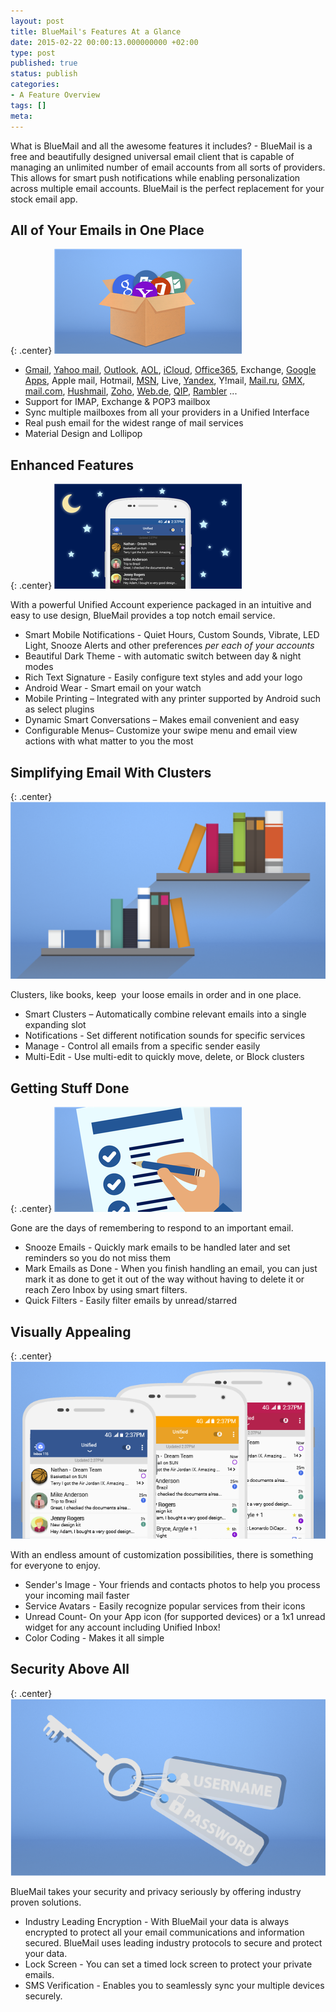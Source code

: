 ```yaml
---
layout: post
title: BlueMail's Features At a Glance
date: 2015-02-22 00:00:13.000000000 +02:00
type: post
published: true
status: publish
categories:
- A Feature Overview
tags: []
meta:
---
```


What is BlueMail and all the awesome features it includes? - BlueMail is a free and beautifully designed universal email client that is capable of managing an unlimited number of email accounts from all sorts of providers. This allows for smart push notifications while enabling personalization across multiple email accounts. BlueMail is the perfect replacement for your stock email app.

## All of Your Emails in One Place

{: .center}
![Unified Box](/assets/Box_thumb.png)

* <a href="http://gmail.com">Gmail</a>, <a href="//mail.yahoo.com/">Yahoo mail</a>, <a href="//office.live.com/start/Outlook.aspx">Outlook</a>, <a href="//mail.aol.com/">AOL</a>, <a href="//www.icloud.com/mail">iCloud</a>, <a href="//outlook.office365.com">Office365</a>, Exchange, <a href="http://apps.google.com/‎">Google Apps</a>, Apple mail, Hotmail, <a href="http://www.msn.com/en-us">MSN</a>, Live, <a href="//mail.yandex.com/">Yandex</a>, Y!mail, <a href="//mail.ru/">Mail.ru</a>, <a href="//www.gmx.com">GMX</a>, <a href="//www.mail.com/">mail.com</a>, <a href="//www.hushmail.com">Hushmail</a>, <a href="//www.zoho.com/mail/">Zoho</a>, <a href="//web.de/">Web.de</a>, <a href="http://qip.ru/">QIP</a>, <a href="//mail.rambler.ru">Rambler</a> ...
* Support for IMAP, Exchange &amp; POP3 mailbox
* Sync multiple mailboxes from all your providers in a Unified Interface
* Real push email for the widest range of mail services
* Material Design and Lollipop

## Enhanced Features

{: .center}
![Dark Theme](/assets/Dark_Theme_thumb.png)

With a powerful Unified Account experience packaged in an intuitive and easy to use design, BlueMail provides a top notch email service.

* Smart Mobile Notifications - Quiet Hours, Custom Sounds, Vibrate, LED Light, Snooze Alerts and other preferences *per each of your accounts*
* Beautiful Dark Theme - with automatic switch between day &amp; night modes
* Rich Text Signature - Easily configure text styles and add your logo
* Android Wear - Smart email on your watch
* Mobile Printing – Integrated with any printer supported by Android such as select plugins
* Dynamic Smart Conversations – Makes email convenient and easy
* Configurable Menus– Customize your swipe menu and email view actions with what matter to you the most

## Simplifying Email With Clusters

{: .center}
![Cluster](/assets/Clusters.png)

Clusters, like books, keep  your loose emails in order and in one place.

* Smart Clusters – Automatically combine relevant emails into a single expanding slot
* Notifications - Set different notification sounds for specific services
* Manage - Control all emails from a specific sender easily
* Multi-Edit - Use multi-edit to quickly move, delete, or Block clusters

## Getting Stuff Done

{: .center}
![Tasks](/assets/Tasks_thumb.png)

Gone are the days of remembering to respond to an important email.

* Snooze Emails - Quickly mark emails to be handled later and set reminders so you do not miss them
* Mark Emails as Done - When you finish handling an email, you can just mark it as done to get it out of the way without having to delete it or reach Zero Inbox by using smart filters.
* Quick Filters - Easily filter emails by unread/starred

## Visually Appealing

{: .center}
![Visually Appealing](/assets/Visual-Appealing.png)

With an endless amount of customization possibilities, there is something for everyone to enjoy.

* Sender's Image - Your friends and contacts photos to help you process your incoming mail faster
* Service Avatars - Easily recognize popular services from their icons
* Unread Count- On your App icon (for supported devices) or a 1x1 unread widget for any account including Unified Inbox!
* Color Coding - Makes it all simple

## Security Above All

{: .center}
![Security](/assets/Security.png)

BlueMail takes your security and privacy seriously by offering industry proven solutions.

* Industry Leading Encryption - With BlueMail your data is always encrypted to protect all your email communications and information secured. BlueMail uses leading industry protocols to secure and protect your data.
* Lock Screen - You can set a timed lock screen to protect your private emails.
* SMS Verification - Enables you to seamlessly sync your multiple devices securely.
